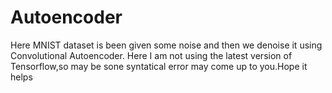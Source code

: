# Autoencoder
Here MNIST dataset is been given some noise and then we denoise it using Convolutional Autoencoder. Here I am not using the latest version of Tensorflow,so may be sone syntatical error may come up to you.Hope it helps
